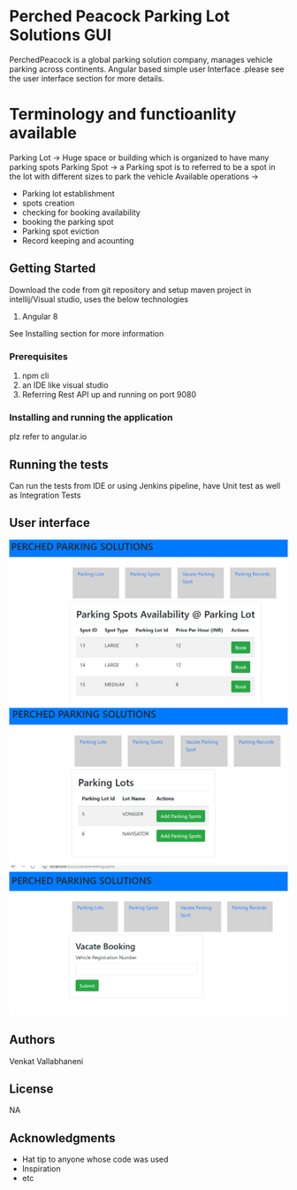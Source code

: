 # Perched Peacock Parking Lot Solutions GUI

PerchedPeacock is a global parking solution company, manages vehicle parking across continents.  Angular based simple user Interface .please see the user interface section for more details.

# Terminology and functioanlity available 

Parking Lot -> Huge space or building which is organized to have many parking spots
Parking Spot -> a Parking spot is to referred to be a spot in the lot with different sizes to park the vehicle
Available operations -> 

<ul>
	<li>Parking lot establishment</li><li> spots creation</li><li>checking for booking availability</li><li>booking the parking spot</li><li>Parking spot eviction</li><li>Record keeping and acounting</li></ul>


## Getting Started

Download the code from git repository and setup maven project in intellij/Visual studio, uses the below technologies
1. Angular 8


See Installing section for more information

### Prerequisites

1. npm cli
2. an IDE like visual studio
3. Referring Rest API up and running on port 9080




### Installing and running the application

plz refer to angular.io

## Running the tests

Can run the tests from IDE or using Jenkins pipeline, have Unit test as well as Integration Tests

## User interface

![picture](/spotbooking.PNG)
![picture](/lotmgmt.PNG)
![picture](/eviction.PNG)
## Authors

Venkat Vallabhaneni

## License

NA

## Acknowledgments

* Hat tip to anyone whose code was used
* Inspiration
* etc
